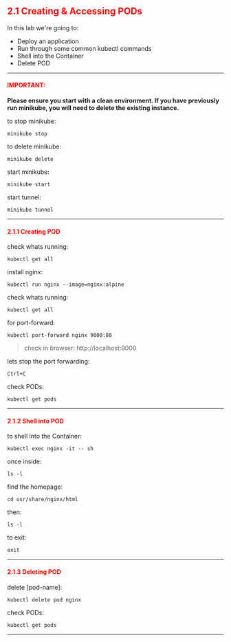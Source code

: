 ## <font color='red'> 2.1 Creating & Accessing PODs </font>

In this lab we're going to:
* Deploy an application
* Run through some common kubectl commands
* Shell into the Container
* Delete POD

---

#### <font color='red'>IMPORTANT:</font> 
<strong>Please ensure you start with a clean environment. 
If you have previously run minikube, you will need to delete the existing instance.</strong>

to stop  minikube:
```
minikube stop
```
to delete  minikube:
```
minikube delete
```
start minikube:
```
minikube start
```
start tunnel:
```
minikube tunnel
```

---

#### <font color='red'> 2.1.1 Creating POD </font>
check whats running:
```
kubectl get all
```
install nginx:
```
kubectl run nginx --image=nginx:alpine
```
check whats running:
```
kubectl get all
```
for port-forward:
```
kubectl port-forward nginx 9000:80
```

> check in browser: http://localhost:9000

lets stop the port forwarding:
```
Ctrl+C
```
check PODs:
```
kubectl get pods
```

---

#### <font color='red'> 2.1.2 Shell into POD </font>
to shell into the Container:
```
kubectl exec nginx -it -- sh
```
once inside:
```
ls -l
```
find the homepage:
```
cd usr/share/nginx/html
```
then:
```
ls -l
```
to exit:
```
exit
```
---

#### <font color='red'> 2.1.3 Deleting POD </font>
delete [pod-name]:
```
kubectl delete pod nginx
```
check PODs:
```
kubectl get pods
```

---